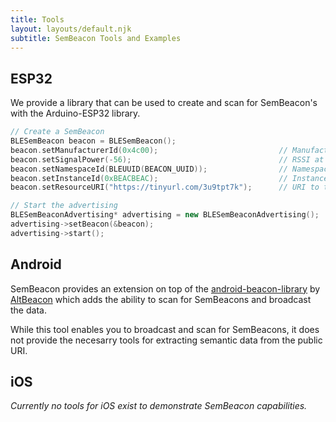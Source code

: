```yaml
---
title: Tools
layout: layouts/default.njk
subtitle: SemBeacon Tools and Examples
---
```


## ESP32
We provide a library that can be used to create and scan for SemBeacon's with the Arduino-ESP32 library.

```cpp
// Create a SemBeacon
BLESemBeacon beacon = BLESemBeacon();
beacon.setManufacturerId(0x4c00);                           // Manufacturer of the beacon
beacon.setSignalPower(-56);                                 // RSSI at 1m distance
beacon.setNamespaceId(BLEUUID(BEACON_UUID));                // Namespace UUID
beacon.setInstanceId(0xBEACBEAC);                           // Instance Identifier
beacon.setResourceURI("https://tinyurl.com/3u9tpt7k");      // URI to the resource

// Start the advertising
BLESemBeaconAdvertising* advertising = new BLESemBeaconAdvertising();
advertising->setBeacon(&beacon);
advertising->start();
```

## Android
SemBeacon provides an extension on top of the [android-beacon-library](https://github.com/AltBeacon/android-beacon-library/) by [AltBeacon](https://github.com/AltBeacon) which adds the ability to scan for SemBeacons and broadcast the data.

While this tool enables you to broadcast and scan for SemBeacons, it does not provide the necesarry tools for extracting semantic data from the public URI.

## iOS
*Currently no tools for iOS exist to demonstrate SemBeacon capabilities.*